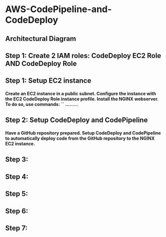 # AWS-CodePipeline-and-CodeDeploy
#### 

## Architectural Diagram

## Step 1: Create 2 IAM roles: CodeDeploy EC2 Role AND CodeDeploy Role
#### 

## Step 1: Setup EC2 instance
#### Create an EC2 instance in a public subnet. Configure the instance with the EC2 CodeDeploy Role instance profile. Install the NGINX webserver. To do so, use commands: `` .........

## Step 2: Setup CodeDeploy and CodePipeline
#### Have a GitHub repository prepared. Setup CodeDeploy and CodePipeline to automatically deploy code from the GitHub repository to the NGINX EC2 instance. 

## Step 3: 
#### 

## Step 4: 
#### 

## Step 5: 
#### 

## Step 6: 
#### 

## Step 7: 
#### 
  

